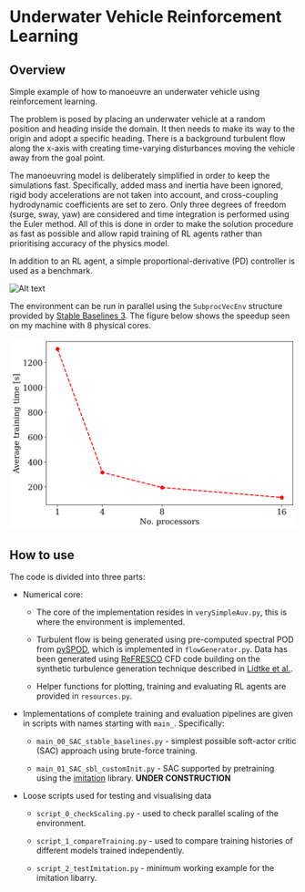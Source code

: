# Underwater Vehicle Reinforcement Learning

## Overview

Simple example of how to manoeuvre an underwater vehicle using reinforcement learning.

The problem is posed by placing an underwater vehicle at a random position and
heading inside the domain. It then needs to make its way to the origin and adopt
a specific heading. There is a background turbulent flow along the x-axis with
creating time-varying disturbances moving the vehicle away from the goal point.

The manoeuvring model is deliberately simplified
in order to keep the simulations fast. Specifically, added mass and inertia have
been ignored, rigid body accelerations are not taken into account, and cross-coupling
hydrodynamic coefficients are set to zero. Only three degrees of freedom (surge,
sway, yaw) are considered and time integration is performed using the Euler method.
All of this is done in order to make the solution procedure as fast as possible
and allow rapid training of RL agents rather than prioritising accuracy of the
physics model.

In addition to an RL agent, a simple proportional-derivative (PD)
controller is used as a benchmark.

![Alt text](Figures/episodeAnim_RL_control.gif?raw=true "Example episode.")

The environment can be run in parallel using the `SubprocVecEnv` structure provided
by [Stable Baselines 3](https://github.com/DLR-RM/stable-baselines3). The figure
below shows the speedup seen on my machine with 8 physical cores.

![Alt text](Figures/scalingTest.png?raw=true "Parallel environment speed-up vs no. cores.")

## How to use

The code is divided into three parts:

- Numerical core:

    * The core of the implementation resides in `verySimpleAuv.py`, this is where the environment is implemented.

    * Turbulent flow is being generated using pre-computed spectral POD from [pySPOD](https://github.com/MathEXLab/PySPOD), which is implemented in `flowGenerator.py`. Data has been generated using [ReFRESCO](https://www.marin.nl/en/facilities-and-tools/software/refresco) CFD code building on the synthetic turbulence generation technique described in [Lidtke et al.](https://doi.org/10.3390/jmse9111274).

    * Helper functions for plotting, training and evaluating RL agents are provided in `resources.py`.

- Implementations of complete training and evaluation pipelines are given in
scripts with names starting with `main_`. Specifically:

    * `main_00_SAC_stable_baselines.py` - simplest possible soft-actor critic (SAC) approach using brute-force training.

    * `main_01_SAC_sbl_customInit.py` - SAC supported by pretraining using the [imitation](https://github.com/HumanCompatibleAI/imitation) library. **UNDER CONSTRUCTION**

- Loose scripts used for testing and visualising data

    * `script_0_checkScaling.py` - used to check parallel scaling of the environment.

    * `script_1_compareTraining.py` - used to compare training histories of different models trained independently.

    * `script_2_testImitation.py` - minimum working example for the imitation libarry.

<!--

TODO clean up agent data once finished with training of the new batch of agents.

TODO add citations
Button:
[![DOI](https://zenodo.org/badge/DOI/10.5281/zenodo.4428158.svg)](https://doi.org/10.5281/zenodo.4428158)

## How to cite?
This code can be cited with:
```
@software{lemaire_sebastien_2021_4428158,
  author       = {Lemaire, Sébastien and
                  Klapwijk, Maarten},
  title        = {pyTST},
  month        = jan,
  year         = 2021,
  publisher    = {Zenodo},
  version      = {v1.0},
  doi          = {10.5281/zenodo.4428158},
  url          = {https://doi.org/10.5281/zenodo.4428158}
}
```
-->
